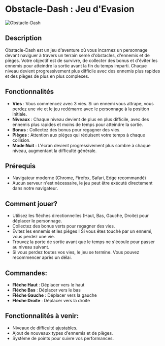 # Obstacle-Dash : Jeu d'Evasion

![Obstacle-Dash](./imag.png)

## Description
Obstacle-Dash est un jeu d'aventure où vous incarnez un personnage devant naviguer à travers un terrain semé d'obstacles, d'ennemis et de pièges. Votre objectif est de survivre, de collecter des bonus et d'éviter les ennemis pour atteindre la sortie avant la fin du temps imparti. Chaque niveau devient progressivement plus difficile avec des ennemis plus rapides et des pièges de plus en plus complexes.

## Fonctionnalités
- **Vies** : Vous commencez avec 3 vies. Si un ennemi vous attrape, vous perdez une vie et le jeu redémarre avec le personnage à la position initiale.
- **Niveaux** : Chaque niveau devient de plus en plus difficile, avec des ennemis plus rapides et moins de temps pour atteindre la sortie.
- **Bonus** : Collectez des bonus pour regagner des vies.
- **Pièges** : Attention aux pièges qui réduisent votre temps à chaque collision.
- **Mode Nuit** : L'écran devient progressivement plus sombre à chaque niveau, augmentant la difficulté générale.

## Prérequis
- Navigateur moderne (Chrome, Firefox, Safari, Edge recommandé)
- Aucun serveur n'est nécessaire, le jeu peut être exécuté directement dans notre navigateur.

## Comment jouer?
- Utilisez les flèches directionnelles (Haut, Bas, Gauche, Droite) pour déplacer le personnage.
- Collectez des bonus verts pour regagner des vies.
- Évitez les ennemis et les pièges ! Si vous êtes touché par un ennemi, vous perdez une vie.
- Trouvez la porte de sortie avant que le temps ne s'écoule pour passer au niveau suivant.
- Si vous perdez toutes vos vies, le jeu se termine. Vous pouvez recommencer après un délai.

## Commandes:
- **Flèche Haut** : Déplacer vers le haut
- **Flèche Bas** : Déplacer vers le bas
- **Flèche Gauche** : Déplacer vers la gauche
- **Flèche Droite** : Déplacer vers la droite

## Fonctionnalités à venir:
- Niveaux de difficulté ajustables.
- Ajout de nouveaux types d'ennemis et de pièges.
- Système de points pour suivre vos performances.
